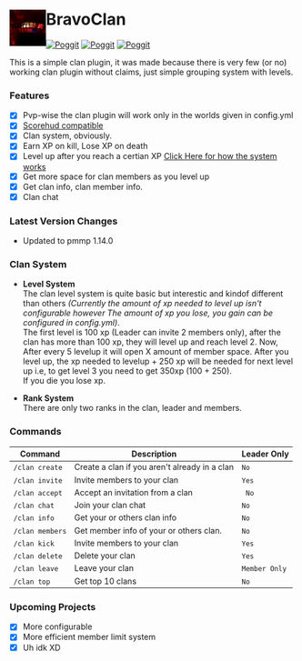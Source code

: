 # BravoClan<img src="https://raw.githubusercontent.com/Itzdvbravo/BravoClan/master/new.png" height="64" width="64" align="left"></img>

[![Poggit](https://poggit.pmmp.io/shield.state/BravoClan)](https://poggit.pmmp.io/p/BravoClan)
[![Poggit](https://poggit.pmmp.io/shield.dl.total/BravoClan)](https://poggit.pmmp.io/p/BravoClan)
[![Poggit](https://poggit.pmmp.io/shield.dl/BravoClan)](https://poggit.pmmp.io/p/BravoClan)

This is a simple clan plugin, it was made because there is very few (or no) working clan plugin without claims, just simple grouping system with levels.

### Features
- [x] Pvp-wise the clan plugin will work only in the worlds given in config.yml
- [x] [Scorehud compatible](https://github.com/JackMD/ScoreHud-Addons)
- [x] Clan system, obviously.
- [x] Earn XP on kill, Lose XP on death
- [x] Level up after you reach a certian XP [Click Here for how the system works](https://github.com/Itzdvbravo/BravoClan/blob/master/README.md#clan-system)
- [x] Get more space for clan members as you level up
- [x] Get clan info, clan member info.
- [x] Clan chat

### Latest Version Changes  
- Updated to pmmp 1.14.0

### Clan System

- **Level System**  
The clan level system is quite basic but interestic and kindof different than others _(Currently the amount of xp needed to level up isn't configurable however The amount of xp you lose, you gain can be configured in config.yml)_.  
The first level is 100 xp (Leader can invite 2 members only), after the clan has more than 100 xp, they will level up and reach level 2.
Now, After every 5 levelup it will open X amount of member space. After you level up, the xp needed to levelup + 250 xp will be needed for next level up i.e, to get level 3 you need to get 350xp (100 + 250).  
If you die you lose xp.

- **Rank System**  
There are only two ranks in the clan, leader and members.  

### Commands
| Command | Description | Leader Only |
| --- | --- | --- |
| `/clan create` | Create a clan if you aren't already in a clan | `No` |
| `/clan invite` | Invite members to your clan | `Yes` | 
| `/clan accept` | Accept an invitation from a clan |` No` |
| `/clan chat` | Join your clan chat | `No` |
| `/clan info` | Get your or others clan info | `No` |
| `/clan members` | Get member info of your or others clan. | `No` |
| `/clan kick` | Invite members to your clan | `Yes` |
| `/clan delete` | Delete your clan | `Yes` |
| `/clan leave` | Leave your clan | `Member Only` |
| `/clan top` | Get top 10 clans | `No` |

### Upcoming Projects
- [x] More configurable
- [x] More efficient member limit system 
- [x] Uh idk XD
